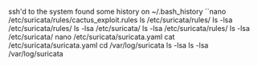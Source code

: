 
ssh'd to the system
found some history on ~/.bash_history
	``nano /etc/suricata/rules/cactus_exploit.rules
	ls /etc/suricata/rules/
	ls -lsa /etc/suricata/rules/
	ls -lsa /etc/suricata/
	ls -lsa /etc/suricata/rules/
	ls -lsa /etc/suricata/
	nano /etc/suricata/suricata.yaml 
	cat /etc/suricata/suricata.yaml 
	cd /var/log/suricata
	ls -lsa
	ls -lsa /var/log/suricata`
`
